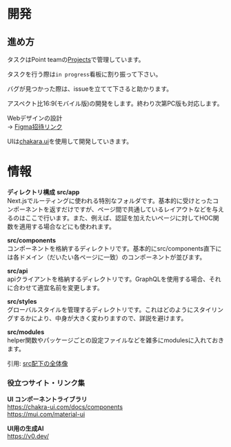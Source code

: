 # 開発
## 進め方
タスクはPoint teamの[Projects](https://github.com/orgs/42association/projects/10/views/1)で管理しています。

タスクを行う際は`in progress`看板に割り振って下さい。

バグが見つかった際は、issueを立てて下さると助かります。

アスペクト比16:9(モバイル版)の開発をします。終わり次第PC版も対応します。

Webデザインの設計<br>
-> [Figma招待リンク](https://www.figma.com/file/NrnIhw7whHrAlk8jFZksNj/42association?type=design&node-id=117%3A163&mode=design&t=XTVGXVBnsc9gW2DA-1)

UIは[chakara.ui](https://chakra-ui.com/docs/components)を使用して開発していきます。



# 情報

**ディレクトリ構成**
**src/app**<br/>
Next.jsでルーティングに使われる特別なフォルダです。基本的に受けとったコンポーネントを返すだけですが、ページ間で共通しているレイアウトなどを与えるのはここで行います。また、例えば、認証を加えたいページに対してHOC関数を適用する場合などにも使われます。

**src/components**<br/>
コンポーネントを格納するディレクトリです。基本的にsrc/components直下には各ドメイン（だいたい各ページに一致）のコンポーネントが並びます。

**src/api**<br/>
apiクライアントを格納するディレクトリです。GraphQLを使用する場合、それに合わせて適宜名前を変更します。

**src/styles**<br/>
グローバルスタイルを管理するディレクトリです。これはどのようにスタイリングするかにより、中身が大きく変わりますので、詳説を避けます。

**src/modules**<br/>
helper関数やパッケージごとの設定ファイルなどを雑多にmodulesに入れておきます。


引用: [src配下の全体像](https://zenn.dev/mutex_inc/articles/beca85dd7fdcae)

### 役立つサイト・リンク集

**UI コンポーネントライブラリ**<br>
https://chakra-ui.com/docs/components <br>
https://mui.com/material-ui  <br>

**UI用の生成AI**  <br>
https://v0.dev/  <br>

